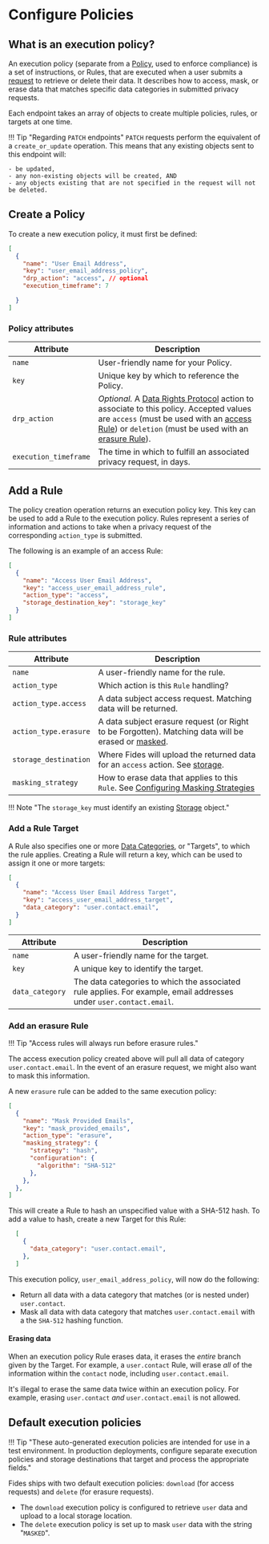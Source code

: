 # Configure Policies
## What is an execution policy?

An execution policy (separate from a [Policy](./policies), used to enforce compliance) is a set of instructions, or Rules, that are executed when a user submits a [request](./privacy_requests) to retrieve or delete their data. It describes how to access, mask, or erase data that matches specific data categories in submitted privacy requests.

Each endpoint takes an array of objects to create multiple policies, rules, or targets at one time.

!!! Tip "Regarding `PATCH` endpoints"
    `PATCH` requests perform the equivalent of a `create_or_update` operation. This means that any existing objects sent to this endpoint will:

    - be updated,
    - any non-existing objects will be created, AND
    - any objects existing that are not specified in the request will not be deleted.

## Create a Policy

To create a new execution policy, it must first be defined:

```json title="<code>PATCH /api/v1/policy</code>"
[
  {
    "name": "User Email Address",
    "key": "user_email_address_policy",
    "drp_action": "access", // optional
    "execution_timeframe": 7

  }
]
```
### Policy attributes
| Attribute | Description |
|---|---|
| `name` | User-friendly name for your Policy. |
| `key` | Unique key by which to reference the Policy. |
| `drp_action` | *Optional.* A [Data Rights Protocol](./data_rights_protocol) action to associate to this policy. Accepted values are `access` (must be used with an [access Rule](#add-a-rule)) or `deletion` (must be used with an [erasure Rule](#add-an-erasure-rule)). |
| `execution_timeframe` | The time in which to fulfill an associated privacy request, in days. |

## Add a Rule
The policy creation operation returns an execution policy key. This key can be used to add a Rule to the execution policy. Rules represent a series of information and actions to take when a privacy request of the corresponding `action_type` is submitted.

The following is an example of an access Rule:

```json title="<code>PATCH /api/v1/policy/{policy_key}/rule</code>"
[
  {
    "name": "Access User Email Address",
    "key": "access_user_email_address_rule",
    "action_type": "access",
    "storage_destination_key": "storage_key"
  }
]
```
### Rule attributes
| Attribute | Description |
|---|---|
| `name` | A user-friendly name for the rule.
| `action_type` | Which action is this `Rule` handling?
| `action_type.access` | A data subject access request. Matching data will be returned.
| `action_type.erasure` | A data subject erasure request (or Right to be Forgotten). Matching data will be erased or [masked](../masking_strategies).
| `storage_destination` | Where Fides will upload the returned data for an `access` action. See [storage](./storage). |
| `masking_strategy` | How to erase data that applies to this `Rule`. See [Configuring Masking Strategies](./masking_strategies) |

!!! Note "The `storage_key` must identify an existing [Storage](./storage) object."

### Add a Rule Target
A Rule also specifies one or more [Data Categories](https://ethyca.github.io/fideslang/taxonomy/data_categories/), or "Targets", to which the rule applies. Creating a Rule will return a key, which can be used to assign it one or more targets:

```json title="<code>PATCH /api/v1/policy/{policy_key}/rule/{rule_key}/target</code>"
[
  {
    "name": "Access User Email Address Target",
    "key": "access_user_email_address_target",
    "data_category": "user.contact.email",
  }
]
```

| Attribute | Description |
|---|---|
| `name` | A user-friendly name for the target.
| `key` | A unique key to identify the target.
| `data_category` | The data categories to which the associated rule applies. For example, email addresses under `user.contact.email`. |

### Add an erasure Rule
!!! Tip "Access rules will always run before erasure rules."

The access execution policy created above will pull all data of category `user.contact.email`. In the event of an erasure request, we might also want to mask this information. 

A new `erasure` rule can be added to the same execution policy: 

```json title="<code>PATCH /api/v1/policy/{policy_key}/rule</code>"
[
  {
    "name": "Mask Provided Emails",
    "key": "mask_provided_emails",
    "action_type": "erasure",
    "masking_strategy": {
      "strategy": "hash",
      "configuration": {
        "algorithm": "SHA-512"
      },
    },
  },
]
```
This will create a Rule to hash an unspecified value with a SHA-512 hash. To add a value to hash, create a new Target for this Rule:

```json title="<code>PATCH api/v1/policy/{policy_key}/rule/{rule_key}</code>"
  [
    {
      "data_category": "user.contact.email",
    },
  ]
```

This execution policy, `user_email_address_policy`, will now do the following:
- Return all data with a data category that matches (or is nested under) `user.contact`.
- Mask all data with data category that matches `user.contact.email` with a the `SHA-512` hashing function.

#### Erasing data
When an execution policy Rule erases data, it erases the _entire_ branch given by the Target. For example, a `user.contact` Rule, will erase _all_ of the information within the `contact` node, including `user.contact.email`.

It's illegal to erase the same data twice within an execution policy. For example, erasing `user.contact` _and_ `user.contact.email` is not allowed.

## Default execution policies
!!! Tip "These auto-generated execution policies are intended for use in a test environment. In production deployments, configure separate execution policies and storage destinations that target and process the appropriate fields."

Fides ships with two default execution policies: `download` (for access requests) and `delete` (for erasure requests).  

* The `download` execution policy is configured to retrieve `user` data and upload to a local storage location.
* The `delete` execution policy is set up to mask `user` data with the string "`MASKED`".  